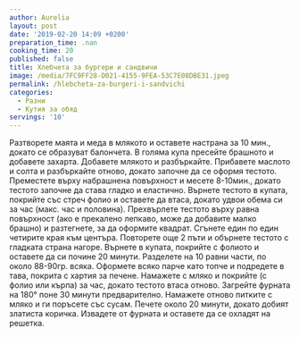 ```yaml
---
author: Aurelia
layout: post
date: '2019-02-20 14:09 +0200'
preparation_time: .nan
cooking_time: 20
published: false
title: Хлебчета за бургери и сандвичи
image: /media/7FC9FF28-D021-4155-9FEA-53C7E08DBE31.jpeg
permalink: /hlebcheta-za-burgeri-i-sandvichi
categories:
  - Разни
  - Кутия за обяд
servings: '10'
---
```

Разтворете маята и меда в млякото и оставете настрана за 10 мин., докато се образуват балончета. 
В голяма купа пресейте брашното и добавете захарта. Добавете млякото и разбъркайте. Прибавете маслото и солта и разбъркайте отново, докато започне да се оформя тестото. 
Преместете върху набрашнена повърхност и месете 8-10мин., докато тестото започне да става гладко и еластично.
Върнете тестото в купата, покрийте със стреч фолио и оставете да втаса, докато удвои обема си за час (макс. час и половина).
Прехвърлете тестото върху равна повърхност (ако е прекалено лепкаво, може да добавите малко брашно) и разтегнете, за да оформите квадрат. Сгънете един по един четирите края към центъра. Повторете още 2 пъти и обърнете тестото с гладката страна нагоре. Върнете в купата, покрийте с фолиото и оставете да си почине 20 минути. 
Разделете на 10 равни части, по около 88-90гр. всяка. Оформете всяко парче като топче и подредете в тава, покрита с хартия за печене. 
Намажете с мляко и покрийте (с фолио или кърпа) за час, докато тестото втаса отново.
Загрейте фурната на 180° поне 30 минути предварително.
Намажете отново питките с мляко и ги поръсете със сусам. Печете около 20 минути, докато добият златиста коричка. 
Извадете от фурната и оставете да се охладят на решетка.